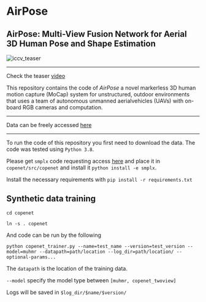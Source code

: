 # AirPose
## AirPose: Multi-View Fusion Network for Aerial 3D Human Pose and Shape Estimation

![iccv_teaser](https://user-images.githubusercontent.com/19806758/145577115-c1f08e0b-527e-4ada-bbbf-2c5d0dde632b.png)
_________

Check the teaser [video](https://www.youtube.com/watch?v=gUKMepNm-HQ/)

This repository contains the code of _AirPose_ a novel markerless 3D human motion capture (MoCap) system for unstructured, outdoor environments that uses a team of autonomous unmanned aerialvehicles (UAVs) with on-board RGB cameras and computation.
_________

Data can be freely accessed [here]()

_________

To run the code of this repository you first need to download the data.
The code was tested using `Python 3.8`.

Please get `smplx` code requesting access [here](https://smpl.is.tue.mpg.de/) and place it in `copenet/src/copenet` and install it `python install -e smplx`.

Install the necessary requirements with `pip install -r requirements.txt`

## Synthetic data training 

`cd copenet`

`ln -s . copenet`

And code can be run by the following

`python copenet_trainer.py --name=test_name --version=test_version --model=muhmr --datapath=path/location --log_dir=path/location/ --optional-params...`

The `datapath` is the location of the training data.

`--model` specify the model type between `[muhmr, copenet_twoview]`

Logs will be saved in `$log_dir/$name/$version/`

